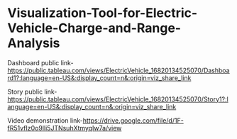 # Visualization-Tool-for-Electric-Vehicle-Charge-and-Range-Analysis


Dashboard public link-https://public.tableau.com/views/ElectricVehicle_16820134525070/Dashboard1?:language=en-US&:display_count=n&:origin=viz_share_link

Story public link-https://public.tableau.com/views/ElectricVehicle_16820134525070/Story1?:language=en-US&:display_count=n&:origin=viz_share_link

Video demonstration link-https://drive.google.com/file/d/1F-fR51vfIz0o9lli5JTNsuhXtmyqIw7a/view
